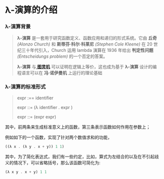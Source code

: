 # λ-演算的介绍

### λ-演算背景

> **λ-演算** 是一套用于研究函数定义、函数应用和递归的形式系统。它由 **丘奇** _\(Alonzo Church\)_ 和 **斯蒂芬·科尔·科莱尼** _\(Stephen Cole Kleene\)_ 在 20 世纪三十年代引入，Church 运用 lambda 演算在 1936 年给出 **判定性问题** _\(Entscheidungs problem\)_ 的一个否定的答案。
>
> **λ-演算** 与[ **图灵机**](../0x0f-fu-lu/tu-ling-ji.md) 可以证明在逻辑上等价，这也成为基于 **λ-演算** 设计的编程语言可以在 **冯·诺伊曼机** 上运行的理论基础



### λ-演算的标准形式

> expr :== identifier
>
> expr ::= \(λ identifier . expr \)
>
> expr ::= \(expr expr\)

其中，前两条来生成标准意义上的函数，第三条表示函数如何作用在参数上；

例如如下的一个函数，实现了针对两个数值求和的功能，

```haskell
((λ x . (λ y . x + y)) 1 1)
```

其中，为了简化表达式，我们有一些约定，比如，算式为左结合的以及在不引起歧义的情况下，可以省略括号，那么该函数可简化为:

```haskell
(λ x y . x + y) 1 1
```

### 


